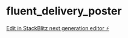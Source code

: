 # fluent_delivery_poster

[Edit in StackBlitz next generation editor ⚡️](https://stackblitz.com/~/github.com/mamertofabian/fluent_delivery_poster)